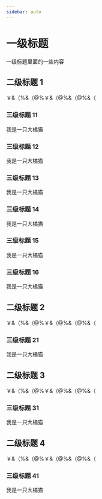 ```yaml
---
sidebar: auto
---
```


# 一级标题

一级标题里面的一些内容

## 二级标题 1

￥&（%&（@%￥&（@%&（@%&（

### 三级标题 11

我是一只大橘猫

### 三级标题 12

我是一只大橘猫

### 三级标题 13

我是一只大橘猫

### 三级标题 14

我是一只大橘猫

### 三级标题 15

我是一只大橘猫

### 三级标题 16

我是一只大橘猫

## 二级标题 2

￥&（%&（@%￥&（@%&（@%&（

### 三级标题 21

我是一只大橘猫

## 二级标题 3

￥&（%&（@%￥&（@%&（@%&（

### 三级标题 31

我是一只大橘猫

## 二级标题 4

￥&（%&（@%￥&（@%&（@%&（

### 三级标题 41

我是一只大橘猫